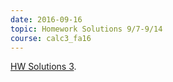```yaml
---
date: 2016-09-16
topic: Homework Solutions 9/7-9/14
course: calc3_fa16
---
```


[HW Solutions 3](http://ckottke.ncf.edu/calc3/HW_solutions3.pdf).

